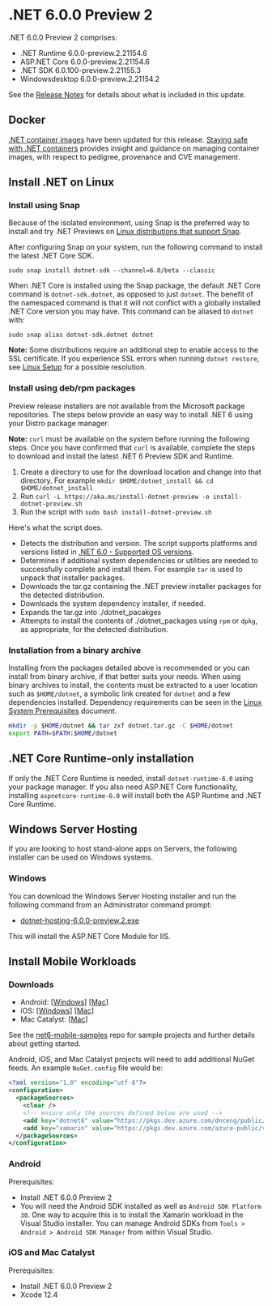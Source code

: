 # .NET 6.0.0 Preview 2

.NET 6.0.0 Preview 2 comprises:

* .NET Runtime 6.0.0-preview.2.21154.6
* ASP.NET Core 6.0.0-preview.2.21154.6
* .NET SDK 6.0.100-preview.2.21155.3
* Windowsdesktop 6.0.0-preview.2.21154.2

See the [Release Notes][release-notes] for details about what is included in this update.

## Docker

[.NET container images](https://hub.docker.com/r/microsoft/dotnet/) have been updated for this release. [Staying safe with .NET containers](https://devblogs.microsoft.com/dotnet/staying-safe-with-dotnet-containers/) provides insight and guidance on managing container images, with respect to pedigree, provenance and CVE management.

## Install .NET on Linux

### Install using Snap

Because of the isolated environment, using Snap is the preferred way to install and try .NET Previews on [Linux distributions that support Snap](https://docs.snapcraft.io/installing-snapd/6735).

After configuring Snap on your system, run the following command to install the latest .NET Core SDK.

`sudo snap install dotnet-sdk --channel=6.0/beta --classic`

When .NET Core is installed using the Snap package, the default .NET Core command is `dotnet-sdk.dotnet`, as opposed to just `dotnet`. The benefit of the namespaced command is that it will not conflict with a globally installed .NET Core version you may have. This command can be aliased to `dotnet` with:

`sudo snap alias dotnet-sdk.dotnet dotnet`

**Note:** Some distributions require an additional step to enable access to the SSL certificate. If you experience SSL errors when running `dotnet restore`, see [Linux Setup](https://github.com/dotnet/core/blob/main/Documentation/linux-setup.md) for a possible resolution.

### Install using deb/rpm packages

Preview release installers are not available from the Microsoft package repositories. The steps below provide an easy way to install .NET 6 using your Distro package manager.

**Note:** `curl` must be available on the system before running the following steps. Once you have confirmed that `curl` is available, complete the steps to download and install the latest .NET 6 Preview SDK and Runtime.

1. Create a directory to use for the download location and change into that directory. For example `mkdir $HOME/dotnet_install && cd $HOME/dotnet_install`
2. Run `curl -L https://aka.ms/install-dotnet-preview -o install-dotnet-preview.sh`
3. Run the script with `sudo bash install-dotnet-preview.sh`

Here's what the script does.

* Detects the distribution and version. The script supports platforms and versions listed in [.NET 6.0 - Supported OS versions](https://github.com/dotnet/core/blob/main/release-notes/6.0/supported-os.md).
* Determines if additional system dependencies or utilities are needed to successfully complete and install them. For example `tar` is used to unpack that installer packages.
* Downloads the tar.gz containing the .NET preview installer packages for the detected distribution.
* Downloads the system dependency installer, if needed.
* Expands the tar.gz into ./dotnet_pacakges
* Attempts to install the contents of ./dotnet_packages using `rpm` or `dpkg`, as appropriate, for the detected distribution.

### Installation from a binary archive

Installing from the packages detailed above is recommended or you can install from binary archive, if that better suits your needs. When using binary archives to install, the contents must be extracted to a user location such as `$HOME/dotnet`, a symbolic link created for `dotnet` and a few dependencies installed. Dependency requirements can be seen in the [Linux System Prerequisites](https://github.com/dotnet/core/blob/main/Documentation/linux-prereqs.md) document.

```bash
mkdir -p $HOME/dotnet && tar zxf dotnet.tar.gz -C $HOME/dotnet
export PATH=$PATH:$HOME/dotnet
```

## .NET Core Runtime-only installation

If only the .NET Core Runtime is needed, install `dotnet-runtime-6.0` using your package manager. If you also need ASP.NET Core functionality, installing `aspnetcore-runtime-6.0` will install both the ASP Runtime and .NET Core Runtime.

## Windows Server Hosting

If you are looking to host stand-alone apps on Servers, the following installer can be used on Windows systems.

### Windows

You can download the Windows Server Hosting installer and run the following command from an Administrator command prompt:

* [dotnet-hosting-6.0.0-preview.2.exe][dotnet-hosting-win.exe]

This will install the ASP.NET Core Module for IIS.

## Install Mobile Workloads

### Downloads

* Android: [[Windows][android-win]] [[Mac][android-mac]]
* iOS: [[Windows][ios-win]] [[Mac][ios-mac]]
* Mac Catalyst: [[Mac][maccatalyst-mac]]

See the [net6-mobile-samples](https://github.com/dotnet/net6-mobile-samples/tree/net6-preview2) repo for sample projects and further details about getting started.

Android, iOS, and Mac Catalyst projects will need to add additional NuGet feeds. An example `NuGet.config` file would be:

```xml
<?xml version="1.0" encoding="utf-8"?>
<configuration>
  <packageSources>
    <clear />
    <!-- ensure only the sources defined below are used -->
    <add key="dotnet6" value="https://pkgs.dev.azure.com/dnceng/public/_packaging/dotnet6/nuget/v3/index.json" />
    <add key="xamarin" value="https://pkgs.dev.azure.com/azure-public/vside/_packaging/xamarin-impl/nuget/v3/index.json" />
  </packageSources>
</configuration>
```

### Android

Prerequisites:

* Install .NET 6.0.0 Preview 2
* You will need the Android SDK installed as well as `Android SDK Platform 30`. One way to acquire this is to install the Xamarin workload in the Visual Studio installer. You can manage Android SDKs from `Tools > Android > Android SDK Manager` from within Visual Studio.

### iOS and Mac Catalyst

Prerequisites:

* Install .NET 6.0.0 Preview 2
* Xcode 12.4

[android-mac]: https://dl.internalx.com/vsts-devdiv/Xamarin.Android/public/net6/4534967/main/f4d8fe238b15eadfc7842749bf13e5fca3e2f2d2/Microsoft.NET.Workload.Android-11.0.200-ci.f4d8fe238b15eadfc7842749bf13e5fca3e2f2d2.148.pkg
[android-win]: https://dl.internalx.com/vsts-devdiv/Xamarin.Android/public/net6/4534967/main/f4d8fe238b15eadfc7842749bf13e5fca3e2f2d2/Microsoft.NET.Workload.Android.11.0.200.148.msi
[ios-mac]: https://bosstoragemirror.azureedge.net/wrench/main/98c8649d0c7d1e3c4c8d8d09e022befa853fb1e7/4541181/package/notarized/Microsoft.iOS.Bundle.14.4.100-ci.main.1192.pkg
[ios-win]: https://bosstoragemirror.azureedge.net/wrench/main/98c8649d0c7d1e3c4c8d8d09e022befa853fb1e7/4541181/package/Microsoft.NET.Workload.iOS.14.4.100-ci.main.1192.msi
[maccatalyst-mac]: https://bosstoragemirror.azureedge.net/wrench/main/98c8649d0c7d1e3c4c8d8d09e022befa853fb1e7/4541181/package/notarized/Microsoft.MacCatalyst.Bundle.14.3.100-ci.main.337.pkg

[blob-runtime]: https://dotnetcli.blob.core.windows.net/dotnet/Runtime/
[blob-sdk]: https://dotnetcli.blob.core.windows.net/dotnet/Sdk/
[release-notes]: https://github.com/dotnet/core/blob/main/release-notes/6.0/preview/6.0.0-preview.2.md

[checksums-runtime]: https://dotnetcli.blob.core.windows.net/dotnet/checksums/6.0.0-preview.2-sha.txt
[checksums-sdk]: https://dotnetcli.blob.core.windows.net/dotnet/checksums/6.0.0-preview.2-sha.txt

[linux-install]: https://docs.microsoft.com/dotnet/core/install/linux
[linux-setup]: https://github.com/dotnet/core/blob/main/Documentation/linux-setup.md

[dotnet-blog]: https://devblogs.microsoft.com/dotnet/announcing-net-core-5-0-preview-2/
[aspnet-blog]: https://devblogs.microsoft.com/aspnet/asp-net-core-and-blazor-updates-in-net-core-5-0-preview-2/
[ef-blog]: https://devblogs.microsoft.com/dotnet/

[aspnet_bugs]: https://github.com/aspnet/AspNetCore/issues?q=is%3Aissue+milestone%3A6.0.0-preview2+label%3ADone+label%3Abug
[aspnet_features]: https://github.com/aspnet/AspNetCore/issues?q=is%3Aissue+milestone%3A6.0.0-preview2+label%3ADone+label%3Aenhancement
[runtime_bugs]: https://github.com/dotnet/runtime/issues?utf8=%E2%9C%93&q=is%3Aissue+milestone%3A5.0+label%3Abug+
[runtime_features]: https://github.com/dotnet/runtime/issues?q=is%3Aissue+milestone%3A5.0+label%3Aenhancement

[dotnet-hosting-win.exe]: https://download.visualstudio.microsoft.com/download/pr/8f7df454-eea2-4b8c-9194-910fb611679f/8fa8d8415b488668b2d2c6a68e1c63d5/dotnet-hosting-6.0.0-preview.2.21154.6-win.exe

